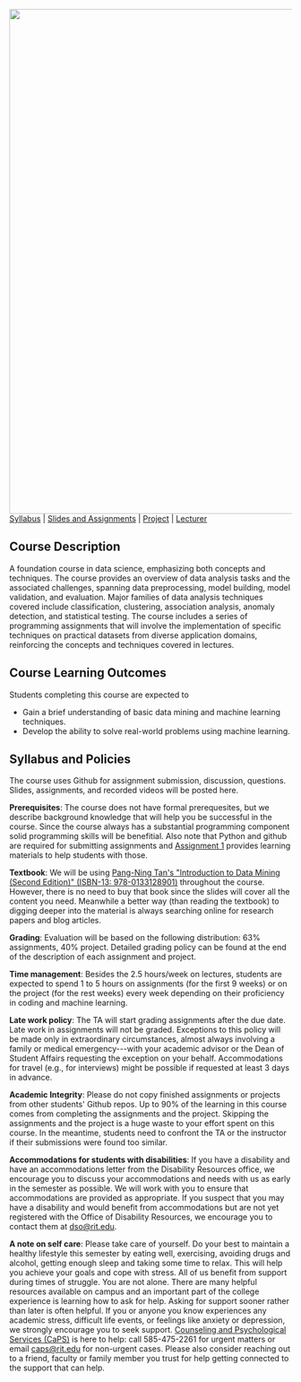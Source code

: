 [<img width=900 src="https://github.com/hil-se/fds/blob/master/img/title.png?raw=yes">](https://github.com/hil-se/fds/blob/master/README.md)   
[Syllabus](https://github.com/hil-se/fds/blob/master/README.md) |
[Slides and Assignments](https://github.com/hil-se/fds/blob/master/assignments/README.md) |
[Project](https://github.com/hil-se/fds/blob/master/assignments/project.md) |
[Lecturer](http://zhe-yu.github.io) 

## Course Description
A foundation course in data science, emphasizing both concepts and techniques. The course provides an overview of data analysis tasks and the associated challenges, spanning data preprocessing, model building, model validation, and evaluation. Major families of data analysis techniques covered include classification, clustering, association analysis, anomaly detection, and statistical testing. The course includes a series of programming assignments that will involve the implementation of specific techniques on practical datasets from diverse application domains, reinforcing the concepts and techniques covered in lectures.

## Course Learning Outcomes

Students completing this course are expected to

 - Gain a brief understanding of basic data mining and machine learning techniques.
 - Develop the ability to solve real-world problems using machine learning.

## Syllabus and Policies
The course uses Github for assignment submission, discussion, questions. Slides, assignments, and recorded videos will be posted here.

**Prerequisites**: The course does not have formal prerequesites, but we describe background knowledge that will help you be successful in the course. Since the course always has a substantial programming component solid programming skills will be benefitial. Also note that Python and github are required for submitting assignments and [Assignment 1](https://github.com/hil-se/fse/blob/master/assignments/assignment1.md) provides learning materials to help students with those.

**Textbook**: We will be using [Pang-Ning Tan's "Introduction to Data Mining (Second Edition)" (ISBN-13: 978-0133128901)](https://www-users.cs.umn.edu/~kumar001/dmbook/index.php) throughout the course. However, there is no need to buy that book since the slides will cover all the content you need. Meanwhile a better way (than reading the textbook) to digging deeper into the material is always searching online for research papers and blog articles.

**Grading**: Evaluation will be based on the following distribution: 63% assignments, 40% project. Detailed grading policy can be found at the end of the description of each assignment and project.

**Time management**: Besides the 2.5 hours/week on lectures, students are expected to spend 1 to 5 hours on assignments (for the first 9 weeks) or on the project (for the rest weeks) every week depending on their proficiency in coding and machine learning.

**Late work policy**: The TA will start grading assignments after the due date. Late work in assignments will not be graded. Exceptions to this policy will be made only in extraordinary circumstances, almost always involving a family or medical emergency---with your academic advisor or the Dean of Student Affairs requesting the exception on your behalf. Accommodations for travel (e.g., for interviews) might be possible if requested at least 3 days in advance. 

**Academic Integrity**: Please do not copy finished assignments or projects from other students' Github repos. Up to 90% of the learning in this course comes from completing the assignments and the project. Skipping the assignments and the project is a huge waste to your effort spent on this course. In the meantime, students need to confront the TA or the instructor if their submissions were found too similar.

**Accommodations for students with disabilities**: If you have a disability and have an accommodations letter from the Disability Resources office, we encourage you to discuss your accommodations and needs with us as early in the semester as possible. We will work with you to ensure that accommodations are provided as appropriate. If you suspect that you may have a disability and would benefit from accommodations but are not yet registered with the Office of Disability Resources, we encourage you to contact them at dso@rit.edu.

**A note on self care**: Please take care of yourself. Do your best to maintain a healthy lifestyle this semester by eating well, exercising, avoiding drugs and alcohol, getting enough sleep and taking some time to relax. This will help you achieve your goals and cope with stress. All of us benefit from support during times of struggle. You are not alone. There are many helpful resources available on campus and an important part of the college experience is learning how to ask for help. Asking for support sooner rather than later is often helpful. If you or anyone you know experiences any academic stress, difficult life events, or feelings like anxiety or depression, we strongly encourage you to seek support. [Counseling and Psychological Services (CaPS)](https://www.rit.edu/studentaffairs/counseling/) is here to help: call 585-475-2261 for urgent matters or email <caps@rit.edu> for non-urgent cases. Please also consider reaching out to a friend, faculty or family member you trust for help getting connected to the support that can help.

